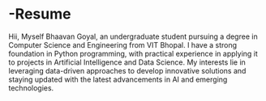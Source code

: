 # -Resume
Hii, 
Myself Bhaavan Goyal, an undergraduate student pursuing a degree in Computer Science and Engineering from VIT Bhopal. I have a strong foundation in Python programming, with practical experience in applying it to projects in Artificial Intelligence and Data Science. My interests lie in leveraging data-driven approaches to develop innovative solutions and staying updated with the latest advancements in AI and emerging technologies.
